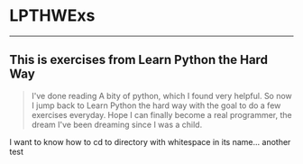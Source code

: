 # LPTHWExs
___
## This is exercises from Learn Python the Hard Way
> I've done reading A bity of python, which I found very helpful. 
So now I jump back to Learn Python the hard way with the goal to do a few exercises everyday. Hope I can finally become a real programmer, the dream I've been dreaming since I was a child.

I want to know how to cd to directory with whitespace in its name...
another test